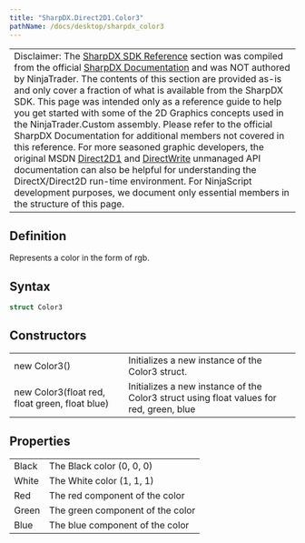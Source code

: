 ```yaml
---
title: "SharpDX.Direct2D1.Color3"
pathName: /docs/desktop/sharpdx_color3
---
```


|  |
| --- |
| Disclaimer: The [SharpDX SDK Reference](/docs/desktop/sharpdx_sdk_reference) section was compiled from the official [SharpDX Documentation](http://sharpdx.org/) and was NOT authored by NinjaTrader. The contents of this section are provided as-is and only cover a fraction of what is available from the SharpDX SDK. This page was intended only as a reference guide to help you get started with some of the 2D Graphics concepts used in the NinjaTrader.Custom assembly. Please refer to the official SharpDX Documentation for additional members not covered in this reference. For more seasoned graphic developers, the original MSDN [Direct2D1](https://msdn.microsoft.com/en-us/library/windows/desktop/dd370990.aspx) and [DirectWrite](https://msdn.microsoft.com/en-us/library/windows/desktop/dd368038.aspx) unmanaged API documentation can also be helpful for understanding the DirectX/Direct2D run-time environment. For NinjaScript development purposes, we document only essential members in the structure of this page. |


## Definition


Represents a color in the form of rgb.


## Syntax


```csharp
struct Color3
```


## Constructors


|  |  |
| --- | --- |
| new Color3() | Initializes a new instance of the Color3 struct. |
| new Color3(float red, float green, float blue) | Initializes a new instance of the Color3 struct using float values for red, green, blue |


## Properties


|  |  |
| --- | --- |
| Black | The Black color (0, 0, 0) |
| White | The White color (1, 1, 1) |
| Red | The red component of the color |
| Green | The green component of the color |
| Blue | The blue component of the color |


